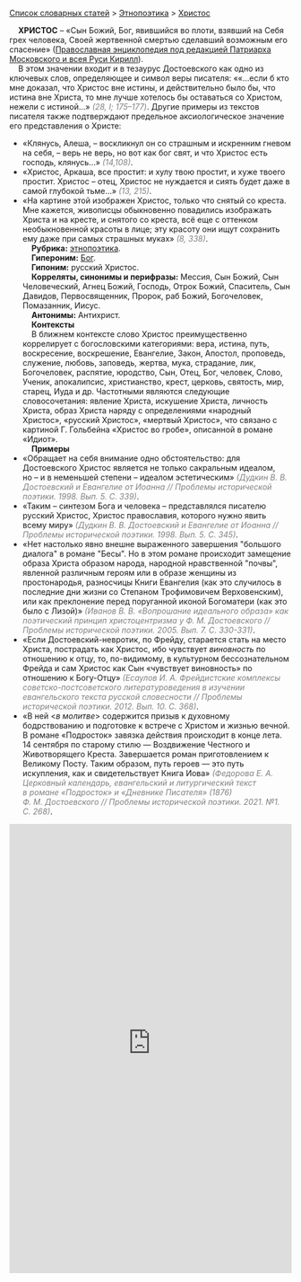 <style>
st { color: Gray;
  font-style: italic;}
</style>

[Список словарных статей](https://thesaurus-dostoevsky.github.io/Thesaurus/) > [Этнопоэтика](ethnopoe.md) > [Христос](христос.md) 

&nbsp;&nbsp;&nbsp;&nbsp;**ХРИСТОС** – «Сын Божий, Бог, явившийся во плоти, взявший на Себя грех человека, Своей жертвенной смертью сделавший возможным его спасение» ([Православная энциклопедия под редакцией Патриарха Московского и всея Руси Кирилл](https://www.pravenc.ru/)).  
&nbsp;&nbsp;&nbsp;&nbsp;В этом значении входит и в тезаурус Достоевского как одно из ключевых слов, определяющее и символ веры писателя: ««…если б кто мне доказал, что Христос вне истины, и действительно было бы, что истина вне Христа, то мне лучше хотелось бы оставаться со Христом, нежели с истиной…» <st>(28, I; 175–177)</st>. Другие примеры из текстов писателя также подтверждают предельное аксиологическое значение его представления о Христе:
* «Клянусь, Алеша, – воскликнул он со страшным и искренним гневом на себя, – верь не верь, но вот как бог свят, и что Христос есть господь, клянусь…» <st>(14,108)</st>.
* «Христос, Аркаша, все простит: и хулу твою простит, и хуже твоего простит. Христос – отец, Христос не нуждается и сиять будет даже в самой глубокой тьме…» <st>(13, 215)</st>.
* «На картине этой изображен Христос, только что снятый со креста. Мне кажется, живописцы обыкновенно повадились изображать Христа и на кресте, и снятого со креста, всё еще с оттенком необыкновенной красоты в лице; эту красоту они ищут сохранить ему даже при самых страшных муках» <st>(8, 338)</st>.  
&nbsp;&nbsp;&nbsp;&nbsp;**Рубрика:** [этнопоэтика](ethnopoe.md).  
&nbsp;&nbsp;&nbsp;&nbsp;**Гипероним:** [Бог](бог.md).  
&nbsp;&nbsp;&nbsp;&nbsp;**Гипоним:** русский Христос.  
&nbsp;&nbsp;&nbsp;&nbsp;**Корреляты, синонимы и перифразы:** Мессия, Сын Божий, Сын Человеческий, Агнец Божий, Господь, Отрок Божий, Спаситель, Сын Давидов, Первосвященник, Пророк, раб Божий, Богочеловек, Помазанник, Иисус.  
&nbsp;&nbsp;&nbsp;&nbsp;**Антонимы:** Антихрист.  
&nbsp;&nbsp;&nbsp;&nbsp;**Контексты**  
&nbsp;&nbsp;&nbsp;&nbsp;В ближнем контексте слово Христос преимущественно коррелирует с богословскими категориями: вера, истина, путь, воскресение, воскрешение, Евангелие, Закон, Апостол, проповедь, служение, любовь, заповедь, жертва, мука, страдание, лик, Богочеловек, распятие, юродство, Сын, Отец, Бог, человек, Слово, Ученик, апокалипсис, христианство, крест, церковь, святость, мир, старец, Иуда и др. Частотными являются следующие словосочетания: явление Христа, искушение Христа, личность Христа, образ Христа наряду с определениями «народный Христос», «русский Христос», «мертвый Христос», что связано с картиной Г. Гольбейна «Христос во гробе», описанной в романе «Идиот».  <br>
&nbsp;&nbsp;&nbsp;&nbsp;**Примеры**  
* «Обращает на себя внимание одно обстоятельство: для Достоевского Христос является не только сакральным идеалом, но – и в неменьшей степени – идеалом эстетическим» <st>(Дудкин В. В. Достоевский и Евангелие от Иоанна // Проблемы исторической поэтики. 1998. Вып. 5. С. 339)</st>.
* «Таким – синтезом Бога и человека – представлялся писателю русский Христос, Христос православия, которого нужно явить всему миру» <st>(Дудкин В. В. Достоевский и Евангелие от Иоанна // Проблемы исторической поэтики. 1998. Вып. 5. С. 345)</st>.
* «Нет настолько явно внешне выраженного завершения "большого диалога" в романе "Бесы". Но в этом романе происходит замещение образа Христа образом народа, народной нравственной "почвы", явленной различным героям или в образе женщины из простонародья, разносчицы Книги Евангелия (как это случилось в последние дни жизни со Степаном Трофимовичем Верховенским), или как преклонение перед поруганной иконой Богоматери (как это было с Лизой)» <st>(Иванов В. В. «Вопрошание идеального образа» как поэтический принцип христоцентризма у Ф. М. Достоевского // Проблемы исторической поэтики. 2005. Вып. 7. С. 330-331)</st>.
* «Если Достоевский-невротик, по Фрейду, старается стать на место Христа, пострадать как Христос, ибо чувствует *виновность* по отношению к отцу, то, по-видимому, в культурном бессознательном Фрейда и сам Христос как Сын «чувствует виновность» по отношению к Богу-Отцу» <st>(Есаулов И. А. Фрейдистские комплексы советско-постсоветского литературоведения в изучении евангельского текста русской словесности // Проблемы исторической поэтики. 2012. Вып. 10. С. 368)</st>.
* «В ней <*в молитве*> содержится призыв к духовному бодрствованию и подготовке к встрече с Христом и жизнью вечной. В романе «Подросток» завязка действия происходит в конце лета. 14 сентября по старому стилю — Воздвижение Честного и Животворящего Креста. Завершается роман приготовлением к Великому Посту. Таким образом, путь героев — это путь искупления, как и свидетельствует Книга Иова» <st>(Федорова Е. А. Церковный календарь, евангельский и литургический текст в романе «Подросток» и «Дневнике Писателя» (1876) Ф. М. Достоевского // Проблемы исторической поэтики. 2021. №1. С. 268)</st>.

<iframe src="https://thesaurus-dostoevsky.github.io/nk/христос.html" style="border:0px;width:100%;height:800px" allowfullscreen="true" webkitallowfullscreen="true" mozallowfullscreen="true">
